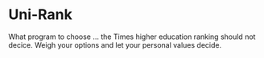 # Uni-Rank
What program to choose ... the Times higher education ranking should not decice. Weigh your options and let your personal values decide.
